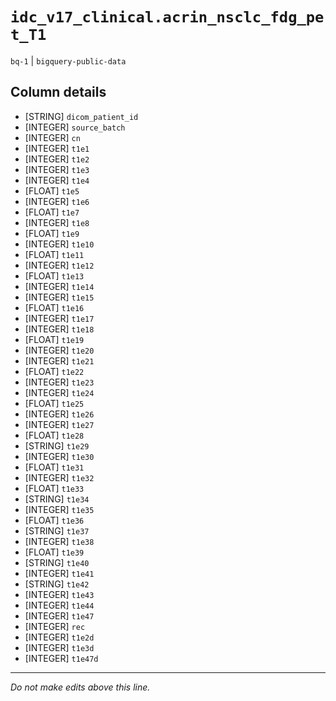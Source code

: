 # `idc_v17_clinical.acrin_nsclc_fdg_pet_T1`
`bq-1` | `bigquery-public-data`

## Column details
* [STRING]    `dicom_patient_id`
* [INTEGER]   `source_batch`
* [INTEGER]   `cn`
* [INTEGER]   `t1e1`
* [INTEGER]   `t1e2`
* [INTEGER]   `t1e3`
* [INTEGER]   `t1e4`
* [FLOAT]     `t1e5`
* [INTEGER]   `t1e6`
* [FLOAT]     `t1e7`
* [INTEGER]   `t1e8`
* [FLOAT]     `t1e9`
* [INTEGER]   `t1e10`
* [FLOAT]     `t1e11`
* [INTEGER]   `t1e12`
* [FLOAT]     `t1e13`
* [INTEGER]   `t1e14`
* [INTEGER]   `t1e15`
* [FLOAT]     `t1e16`
* [INTEGER]   `t1e17`
* [INTEGER]   `t1e18`
* [FLOAT]     `t1e19`
* [INTEGER]   `t1e20`
* [INTEGER]   `t1e21`
* [FLOAT]     `t1e22`
* [INTEGER]   `t1e23`
* [INTEGER]   `t1e24`
* [FLOAT]     `t1e25`
* [INTEGER]   `t1e26`
* [INTEGER]   `t1e27`
* [FLOAT]     `t1e28`
* [STRING]    `t1e29`
* [INTEGER]   `t1e30`
* [FLOAT]     `t1e31`
* [INTEGER]   `t1e32`
* [FLOAT]     `t1e33`
* [STRING]    `t1e34`
* [INTEGER]   `t1e35`
* [FLOAT]     `t1e36`
* [STRING]    `t1e37`
* [INTEGER]   `t1e38`
* [FLOAT]     `t1e39`
* [STRING]    `t1e40`
* [INTEGER]   `t1e41`
* [STRING]    `t1e42`
* [INTEGER]   `t1e43`
* [INTEGER]   `t1e44`
* [INTEGER]   `t1e47`
* [INTEGER]   `rec`
* [INTEGER]   `t1e2d`
* [INTEGER]   `t1e3d`
* [INTEGER]   `t1e47d`

-------------------------------------------------------------------------------
*Do not make edits above this line.*
